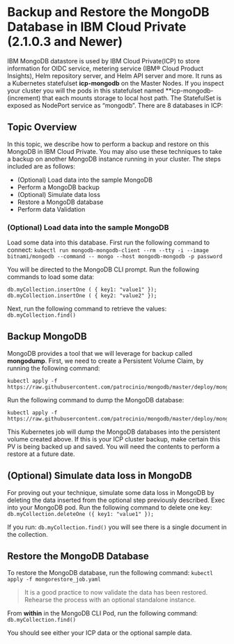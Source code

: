 # Backup and Restore the MongoDB Database in IBM Cloud Private (2.1.0.3 and Newer)

IBM MongoDB datastore is used by IBM Cloud Private(ICP) to store information for OIDC service, metering service (IBM® Cloud Product Insights), Helm repository server, and Helm API server and more.  It runs as a Kubernetes statefulset **icp-mongodb** on the Master Nodes.  If you inspect your cluster you will the pods in this statefulset named **icp-mongodb-(increment) that each mounts storage to local host path.  The StatefulSet is exposed as NodePort service as “mongodb”.
There are 8 databases in ICP:

## Topic Overview

In this topic, we describe how to perform a backup and restore on this MongoDB in IBM Cloud Private.  You may also use these techniques to take a backup on another MongoDB instance running in your cluster. The steps included are as follows:

* (Optional) Load data into the sample MongoDB
* Perform a MongoDB backup
* (Optional) Simulate data loss
* Restore a MongoDB database
* Perform data Validation

### (Optional) Load data into the sample MongoDB

Load some data into this database.  First run the following command to connect:
```kubectl run mongodb-mongodb-client --rm --tty -i --image bitnami/mongodb --command -- mongo --host mongodb-mongodb -p password```

You will be directed to the MongoDB CLI prompt. Run the following commands to load some data:
```
db.myCollection.insertOne ( { key1: "value1" });
db.myCollection.insertOne ( { key2: "value2" });
```

Next, run the following command to retrieve the values:  `db.myCollection.find()`

## Backup MongoDB
MongoDB provides a tool that we will leverage for backup called **mongodump**.  First, we need to create a Persistent Volume Claim, by running the following command:

```
kubectl apply -f https://raw.githubusercontent.com/patrocinio/mongodb/master/deploy/mongodump_pvc.yaml
```

Run the following command to dump the MongoDB database:

```
kubectl apply -f https://raw.githubusercontent.com/patrocinio/mongodb/master/deploy/mongodump_job.yaml
```

This Kubernetes job will dump the MongoDB databases into the persistent volume created above.  If this is your ICP cluster backup, make certain this PV is being backed up and saved.  You will need the contents to perform a restore at a future date.

## (Optional) Simulate data loss in MongoDB
For proving out your technique, simulate some data loss in MongoDB by deleting the data inserted from the optional step previously described.  Exec into your MongoDB pod.  Run the following command to delete one key:
```db.myCollection.deleteOne ({ key1: "value1" });```

If you run:  `db.myCollection.find()` you will see there is a single document in the collection.

## Restore the MongoDB Database

To restore the MongoDB database, run the following command:
```kubectl apply -f mongorestore_job.yaml```

> It is a good practice to now validate the data has been restored.  Rehearse the process with an optional standalone instance.

From **within** in the MongoDB CLI Pod, run the following command:  `db.myCollection.find()`

You should see either your ICP data or the optional sample data.
